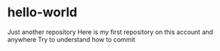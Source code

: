 # hello-world
Just another repository
Here is my first repository on this account and anywhere
Try to understand how to commit
